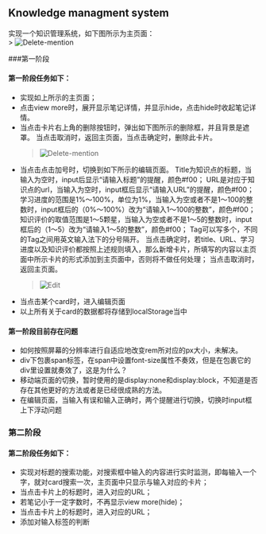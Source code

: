## Knowledge managment system
实现一个知识管理系统，如下图所示为主页面：<br>
    > ![Delete-mention](https://github.com/Leaf217/Knowledge-management-system/raw/master/Picture/Home-page.png)

###第一阶段
#### 第一阶段任务如下：<br>
- 实现如上所示的主页面；
- 点击view more时，展开显示笔记详情，并显示hide，点击hide时收起笔记详情。
- 当点击卡片右上角的删除按钮时，弹出如下图所示的删除框，并且背景是遮罩。
当点击取消时，返回主页面，当点击确定时，删除此卡片。<br>
    > ![Delete-mention](https://github.com/Leaf217/Knowledge-management-system/raw/master/Picture/Delete-mention.png)
- 当点击点击加号时，切换到如下所示的编辑页面。
    Title为知识点的标题，当输入为空时，input后显示“请输入标题”的提醒，颜色#f00；
    URL是对应于知识点的url，当输入为空时，input框后显示“请输入URL”的提醒，颜色#f00；
    学习进度的范围是1%～100%，单位为1%，当输入为空或者不是1～100的整数时，input框后的（0%～100%）改为“请输入1～100的整数”，颜色#f00；
    知识评价的取值范围是1～5颗星，当输入为空或者不是1～5的整数时，input框后的（1～5）改为“请输入1～5的整数”，颜色#f00；
    Tag可以写多个，不同的Tag之间用英文输入法下的分号隔开。
    当点击确定时，若title、URL、学习进度以及知识评价都按照上述规则填入，那么新增卡片，所填写的内容以主页面中所示卡片的形式添加到主页面中，否则将不做任何处理；
    当点击取消时，返回主页面。
    > ![Edit](https://github.com/Leaf217/Knowledge-management-system/raw/master/Picture/Edit-v2.png)
- 当点击某个card时，进入编辑页面
- 以上所有关于card的数据都将存储到localStorage当中

#### 第一阶段目前存在问题
- 如何按照屏幕的分辨率进行自适应地改变rem所对应的px大小，未解决。
- div下包裹span标签，在span中设置font-size属性不奏效，但是在包裹它的div里设置就奏效了，这是为什么？
- 移动端页面的切换，暂时使用的是display:none和display:block，不知道是否存在其他更好的方法或者是已经很成熟的方法。
- 在编辑页面，当输入有误和输入正确时，两个提醒进行切换，切换时input框上下浮动问题



### 第二阶段
#### 第二阶段任务如下：
- 实现对标题的搜索功能，对搜索框中输入的内容进行实时监测，即每输入一个字，就对card搜索一次，主页面中只显示与输入对应的卡片；
- 当点击卡片上的标题时，进入对应的URL；
- 若笔记小于一定字数时，不再显示view more(hide)；
- 当点击卡片上的标题时，进入对应的URL；
- 添加对输入标签的判断





